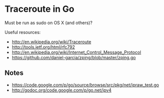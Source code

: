 # Traceroute in Go

Must be run as sudo on OS X (and others)?

Useful resources:

* http://en.wikipedia.org/wiki/Traceroute
* http://tools.ietf.org/html/rfc792
* http://en.wikipedia.org/wiki/Internet_Control_Message_Protocol
* https://github.com/daniel-garcia/zping/blob/master/zping.go


## Notes

* https://code.google.com/p/go/source/browse/src/pkg/net/ipraw_test.go
* http://godoc.org/code.google.com/p/go.net/ipv4

